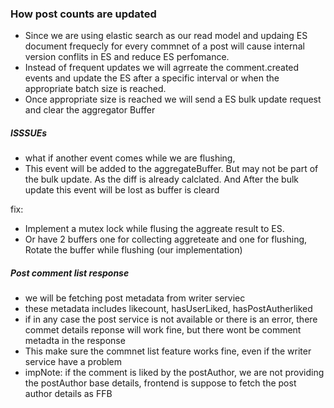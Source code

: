 ### How post counts are updated

-  Since we are using elastic search as our read model and updaing ES document frequecly for every commnet of a post will cause internal version conflits in ES and reduce ES perfomance.
-  Instead of frequent updates we will agrreate the comment.created events and update the ES after a specific interval or when the appropriate batch size is reached.
-  Once appropriate size is reached we will send a ES bulk update request and clear the aggregator Buffer

##### ISSSUEs

-  what if another event comes while we are flushing,
-  This event will be added to the aggregateBuffer. But may not be part of the bulk update. As the diff is already calclated. And After the bulk update this event will be lost as buffer is cleard

fix:

-  Implement a mutex lock while flusing the aggreate result to ES.
-  Or have 2 buffers one for collecting aggreteate and one for flushing, Rotate the buffer while flushing (our implementation)

##### Post comment list response

-  we will be fetching post metadata from writer serviec
-  these metadata includes likecount, hasUserLiked, hasPostAutherliked
-  if in any case the post service is not available or there is an error, there commet details reponse will work fine, but there wont be comment metadta in the response
-  This make sure the commnet list feature works fine, even if the writer service have a problem
-  impNote: if the comment is liked by the postAuthor, we are not providing the postAuthor base details, frontend is suppose to fetch the post author details as FFB
